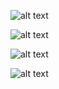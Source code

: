 ![alt text](https://github.com/agguro/gtk-programming/blob/master/gtk2.0/05-dialogs/01-messagedialogs/disconnect.png)

![alt text](https://github.com/agguro/gtk-programming/blob/master/gtk2.0/05-dialogs/01-messagedialogs/disconnect.png)

![alt text](https://github.com/agguro/gtk-programming/blob/master/gtk2.0/05-dialogs/01-messagedialogs/disconnect.png)

![alt text](https://github.com/agguro/gtk-programming/blob/master/gtk2.0/05-dialogs/01-messagedialogs/disconnect.png)
